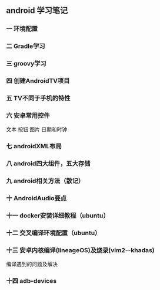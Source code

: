 ## android 学习笔记
### 一 环境配置
### 二 Gradle学习
### 三 groovy学习
### 四 创建AndroidTV项目
### 五 TV不同于手机的特性
### 六 安卓常用控件
文本 按钮 图片 日期和时钟
### 七 androidXML布局
### 八 android四大组件，五大存储
### 九 android相关方法（散记）
### 十 AndroidAudio要点
### 十一 docker安装详细教程（ubuntu）
### 十二 交叉编译环境配置（ubuntu）
### 十三 安卓内核编译(lineageOS)及烧录(vim2--khadas)
编译遇到的问题及解决
### 十四 adb-devices

